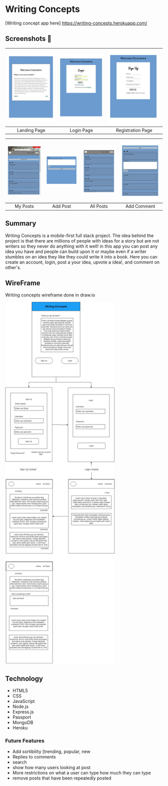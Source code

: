 # Writing Concepts
[Writing concept app here] https://writing-concepts.herokuapp.com/

## Screenshots 📸
| <img alt="Landing Page" src="https://github.com/ChrisGantz/stories-client/blob/master/assets/landingpage.jpg" width="350"> | <img alt="Login Page" src="https://github.com/ChrisGantz/stories-client/blob/master/assets/login.jpg" width="350"> | <img alt="Registration Page" src="https://github.com/ChrisGantz/stories-client/blob/master/assets/sign-up.jpg" width="350"> |
|:---:|:---:|:---:|
| Landing Page | Login Page | Registration Page |

| <img alt="My Posts" src="https://github.com/ChrisGantz/stories-client/blob/master/assets/dashboard.jpg" width="350"> | <img alt="add Post" src="https://github.com/ChrisGantz/stories-client/blob/master/assets/postpg.jpg" width="350"> | <img alt="All Posts" src="https://github.com/ChrisGantz/stories-client/blob/master/assets/allposts.jpg" width="350"> | <img alt="comment post" src="https://github.com/ChrisGantz/stories-client/blob/master/assets/commentspg.jpg" width="350"> |
|:---:|:---:|:---:|:---:|
| My Posts | Add Post | All Posts | Add Comment |

## Summary
Writing Concepts is a mobile-first full stack project. The idea behind the project is that there are millions of people with ideas for a story but are not writers so they never do anything with it well! in this app you can post any idea you have and people can build upon it or maybe even if a writer stumbles on an idea they like they could write it into a book. Here you can create an account, login, post a your idea, upvote a idea!, and comment on other's.

## WireFrame
Writing concepts wireframe done in draw.io

<img alt="Landing Page" src="https://github.com/ChrisGantz/stories-client/blob/master/assets/WireFrameWritingConcepts.jpg" width="350">


## Technology

* HTML5
* CSS
* JavaScript
* Node.js
* Express.js
* Passport
* MongoDB
* Heroku

### Future Features
- Add sortibility [trending, popular, new
- Replies to comments
- search
- show how many users looking at post
- More restrictions on what a user can type how much they can type
- remove posts that have been repeatedly posted
